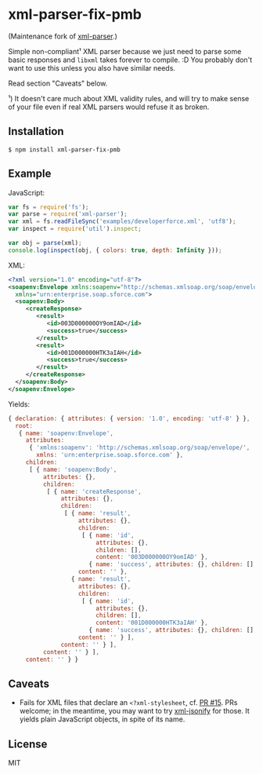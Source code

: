 ﻿
xml-parser-fix-pmb
==================

(Maintenance fork of [xml-parser](https://www.npmjs.com/package/xml-parser).)

Simple non-compliant¹ XML parser because we just need to parse some basic
responses and `libxml` takes forever to compile. :D
You probably don't want to use this unless you also have similar needs.

Read section "Caveats" below.


¹) It doesn't care much about XML validity rules, and will try to make
sense of your file even if real XML parsers would refuse it as broken.


Installation
------------

```text
$ npm install xml-parser-fix-pmb
```

Example
-------

JavaScript:

```js
var fs = require('fs');
var parse = require('xml-parser');
var xml = fs.readFileSync('examples/developerforce.xml', 'utf8');
var inspect = require('util').inspect;

var obj = parse(xml);
console.log(inspect(obj, { colors: true, depth: Infinity }));
```

XML:

```xml
<?xml version="1.0" encoding="utf-8"?>
<soapenv:Envelope xmlns:soapenv="http://schemas.xmlsoap.org/soap/envelope/"
  xmlns="urn:enterprise.soap.sforce.com">
  <soapenv:Body>
     <createResponse>
        <result>
           <id>003D000000OY9omIAD</id>
           <success>true</success>
        </result>
        <result>
           <id>001D000000HTK3aIAH</id>
           <success>true</success>
        </result>
     </createResponse>
  </soapenv:Body>
</soapenv:Envelope>
```

Yields:

```js
{ declaration: { attributes: { version: '1.0', encoding: 'utf-8' } },
  root:
   { name: 'soapenv:Envelope',
     attributes:
      { 'xmlns:soapenv': 'http://schemas.xmlsoap.org/soap/envelope/',
        xmlns: 'urn:enterprise.soap.sforce.com' },
     children:
      [ { name: 'soapenv:Body',
          attributes: {},
          children:
           [ { name: 'createResponse',
               attributes: {},
               children:
                [ { name: 'result',
                    attributes: {},
                    children:
                     [ { name: 'id',
                         attributes: {},
                         children: [],
                         content: '003D000000OY9omIAD' },
                       { name: 'success', attributes: {}, children: [], content: 'true' } ],
                    content: '' },
                  { name: 'result',
                    attributes: {},
                    children:
                     [ { name: 'id',
                         attributes: {},
                         children: [],
                         content: '001D000000HTK3aIAH' },
                       { name: 'success', attributes: {}, children: [], content: 'true' } ],
                    content: '' } ],
               content: '' } ],
          content: '' } ],
     content: '' } }
```


Caveats
-------
  * Fails for XML files that declare an `<?xml-stylesheet`,
    cf. [PR #15](https://github.com/segmentio/xml-parser/pull/15).
    PRs welcome; in the meantime, you may want to try
    [xml-jsonify](https://www.npmjs.com/package/xml-jsonify) for those.
    It yields plain JavaScript objects, in spite of its name.




License
-------
MIT
